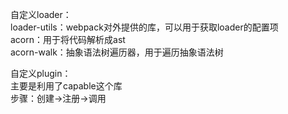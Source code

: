 自定义loader：  
loader-utils：webpack对外提供的库，可以用于获取loader的配置项  
acorn：用于将代码解析成ast  
acorn-walk：抽象语法树遍历器，用于遍历抽象语法树  

自定义plugin：  
主要是利用了capable这个库  
步骤：创建->注册->调用